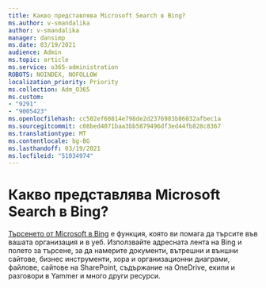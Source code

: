 ```yaml
---
title: Какво представлява Microsoft Search в Bing?
ms.author: v-smandalika
author: v-smandalika
manager: dansimp
ms.date: 03/19/2021
audience: Admin
ms.topic: article
ms.service: o365-administration
ROBOTS: NOINDEX, NOFOLLOW
localization_priority: Priority
ms.collection: Adm_O365
ms.custom:
- "9291"
- "9005423"
ms.openlocfilehash: cc502ef60814e798de2d2376983b86032afbec1a
ms.sourcegitcommit: c08bed4071baa3bb5879496df3ed44fb828c8367
ms.translationtype: MT
ms.contentlocale: bg-BG
ms.lasthandoff: 03/19/2021
ms.locfileid: "51034974"
---
```

# <a name="what-is-microsoft-search-in-bing"></a>Какво представлява Microsoft Search в Bing?

[Търсенето от Microsoft в Bing](https://docs.microsoft.com/deployoffice/microsoft-search-bing#what-is-microsoft-search-in-bing) е функция, която ви помага да търсите във вашата организация и в уеб. Използвайте адресната лента на Bing и полето за търсене, за да намерите документи, вътрешни и външни сайтове, бизнес инструменти, хора и организационни диаграми, файлове, сайтове на SharePoint, съдържание на OneDrive, екипи и разговори в Yammer и много други ресурси.